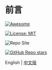 # 前言

[![Awesome](https://camo.githubusercontent.com/64f8905651212a80869afbecbf0a9c52a5d1e70beab750dea40a994fa9a9f3c6/68747470733a2f2f617765736f6d652e72652f62616467652e737667)](https://github.com/ai4agi/Awesome-AIGC-Info)

[![License: MIT](https://img.shields.io/badge/License-MIT-green.svg)](https://opensource.org/licenses/MIT)

![Repo Site](https://img.shields.io/github/last-commit/luban-agi/Awesome-AIGC-Tutorials?color=green)

[![GitHub Repo stars](https://img.shields.io/github/stars/ai4agi/Awesome-AIGC-Info?style=social)](https://github.com/ai4agi/Awesome-AIGC-Info)

English | [中文版](README_ZH.md)

